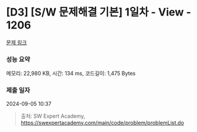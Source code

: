 # [D3] [S/W 문제해결 기본] 1일차 - View - 1206 

[문제 링크](https://swexpertacademy.com/main/code/problem/problemDetail.do?contestProbId=AV134DPqAA8CFAYh) 

### 성능 요약

메모리: 22,980 KB, 시간: 134 ms, 코드길이: 1,475 Bytes

### 제출 일자

2024-09-05 10:37



> 출처: SW Expert Academy, https://swexpertacademy.com/main/code/problem/problemList.do